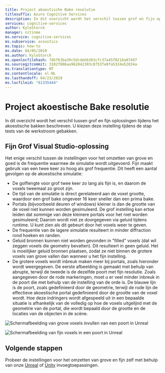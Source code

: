 ```yaml
---
title: Project akoestische Bake resolutie
titlesuffix: Azure Cognitive Services
description: In dit overzicht wordt het verschil tussen grof en fijn oplossingen tijdens het akoestische bakken beschreven.
services: cognitive-services
author: KyleStorck
manager: nitinme
ms.service: cognitive-services
ms.subservice: acoustics
ms.topic: how-to
ms.date: 04/05/2019
ms.author: KyleStorck
ms.openlocfilehash: 7dbf63ba39c5dcdebb363cfc37a45f0216a07497
ms.sourcegitcommit: 3102f886aa962842303c8753fe8fa5324a52834a
ms.translationtype: MT
ms.contentlocale: nl-NL
ms.lasthandoff: 04/23/2019
ms.locfileid: "61335444"
---
```

# <a name="project-acoustics-bake-resolution"></a>Project akoestische Bake resolutie
In dit overzicht wordt het verschil tussen grof en fijn oplossingen tijdens het akoestische bakken beschreven. U kiezen deze instelling tijdens de stap tests van de werkstroom gebakken.

## <a name="Coarse-vs-Fine-Resolution"></a>Fijn Grof Visual Studio-oplossing

Het enige verschil tussen de instellingen voor het omzetten van grove en goed is de frequentie waarmee de simulatie wordt uitgevoerd. Fijn maakt gebruik van een twee keer zo hoog als grof frequentie. Dit heeft een aantal gevolgen op de akoestische simulatie:

* De golflengte voor grof twee keer zo lang als fijn is, en daarom de voxels tweemaal zo groot zijn.
* De tijd van de simulatie is direct gerelateerd aan de voxel grootte, waardoor een grof bake ongeveer 16 keer sneller dan een prima bake.
* Portals (bijvoorbeeld deuren of windows) kleiner is dan de grootte van de voxel niet kunnen worden gesimuleerd. De grof instelling kan ertoe leiden dat sommige van deze kleinere portals voor het niet worden gesimuleerd; Daarom wordt niet ze doorgegeven via geluid tijdens runtime. U kunt zien als dit gebeurt door het voxels weer te geven.
* De frequentie van de lagere simulatie resulteert in minder diffraction rond hoeken en randen.
* Geluid bronnen kunnen niet worden gevonden in "filled" voxels (dat wil zeggen voxels die geometry bevatten). Dit resulteert in geen geluid. Het is moeilijker geluid bronnen plaatsen, zodat ze niet binnen de grotere voxels van grove vallen dan wanneer u het fijn instelling.
* De grotere voxels wordt inbreuk maken meer bij portals, zoals hieronder wordt weergegeven. De eerste afbeelding is gemaakt met behulp van abrupte, terwijl de tweede is de dezelfde poort met fijn resolutie. Zoals aangegeven door de rode markeringen, moet u er veel minder inbreuk in de poort die met behulp van de instelling van de orde is. De blauwe lijn is de poort, zoals gedefinieerd door de geometrie, terwijl de rode lijn de effectieve akoestische portal gedefinieerd door de grootte van de voxel wordt. Hoe deze indringers wordt afgespeeld uit in een bepaalde situatie is afhankelijk van de volledig op hoe de voxels uitgelijnd met de geometrie van de portal, die wordt bepaald door de grootte en de locaties van de objecten in de scène.

![Schermafbeelding van grove voxels invullen van een poort in Unreal](media/unreal-coarse-bake.png)

![Schermafbeelding van fijn voxels in een poort in Unreal](media/unreal-fine-bake.png)

## <a name="next-steps"></a>Volgende stappen

Probeer de instellingen voor het omzetten van grove en fijn zelf met behulp van onze [Unreal](unreal-baking.md) of [Unity](unity-baking.md) invoegtoepassingen.